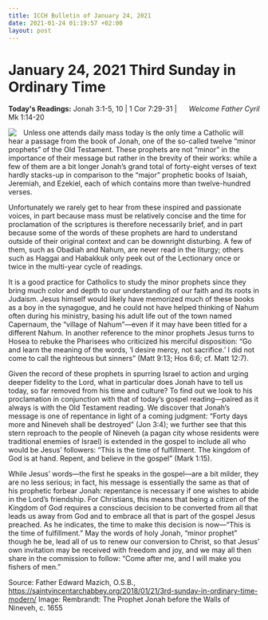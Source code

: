 ```yaml
---
title: ICCH Bulletin of January 24, 2021
date: 2021-01-24 01:19:57 +02:00
layout: post
---
```


# January 24, 2021 Third Sunday in Ordinary Time
<span style="float: right"><em>Welcome Father Cyril</em></span>
**Today's Readings:** Jonah 3:1-5, 10 | 1 Cor 7:29-31 | Mk 1:14-20


<img style="float: left; margin-right: 1em;" src="https://3.bp.blogspot.com/-2nl6KGmDwCg/WkwhzHEWXqI/AAAAAAAAGnM/FfXd_qVSEsQWhpkGjfSISIKzyyHgdBb1ACKgBGAs/s1600/Rembrandt_Harmenszoon_van_Rijn_-_The_Prophet_Jonah_before_the_Walls_of_Nineveh.jpg">

Unless one attends daily mass today is the only time a Catholic will hear a passage from the book of Jonah, one of the so-called twelve “minor prophets” of the Old Testament. These prophets are not “minor” in the importance of their message but rather in the brevity of their works: while a few of them are a bit longer Jonah’s grand total of forty-eight verses of text hardly stacks-up in comparison to the “major” prophetic books of Isaiah, Jeremiah, and Ezekiel, each of which contains more than twelve-hundred verses.

Unfortunately we rarely get to hear from these inspired and passionate voices, in part because mass must be relatively concise and the time for proclamation of the scriptures is therefore necessarily brief, and in part because some of the words of these prophets are hard to understand outside of their original context and can be downright disturbing. A few of them, such as Obadiah and Nahum, are never read in the liturgy; others such as Haggai and Habakkuk only peek out of the Lectionary once or twice in the multi-year cycle of readings.

It is a good practice for Catholics to study the minor prophets since they bring much color and depth to our understanding of our faith and its roots in Judaism. Jesus himself would likely have memorized much of these books as a boy in the synagogue, and he could not have helped thinking of Nahum often during his ministry, basing his adult life out of the town named Capernaum, the “village of Nahum”—even if it may have been titled for a different Nahum. In another reference to the minor prophets Jesus turns to Hosea to rebuke the Pharisees who criticized his merciful disposition: “Go and learn the meaning of the words, ‘I desire mercy, not sacrifice.’ I did not come to call the righteous but sinners” (Matt 9:13; Hos 6:6; cf. Matt 12:7).

Given the record of these prophets in spurring Israel to action and urging deeper fidelity to the Lord, what in particular does Jonah have to tell us today, so far removed from his time and culture? To find out we look to his proclamation in conjunction with that of today’s gospel reading—paired as it always is with the Old Testament reading. We discover that Jonah’s message is one of repentance in light of a coming judgment: “Forty days more and Nineveh shall be destroyed” (Jon 3:4); we further see that this stern reproach to the people of Nineveh (a pagan city whose residents were traditional enemies of Israel) is extended in the gospel to include all who would be Jesus’ followers: “This is the time of fulfillment. The kingdom of God is at hand. Repent, and believe in the gospel” (Mark 1:15).

While Jesus’ words—the first he speaks in the gospel—are a bit milder, they are no less serious; in fact, his message is essentially the same as that of his prophetic forbear Jonah: repentance is necessary if one wishes to abide in the Lord’s friendship. For Christians, this means that being a citizen of the Kingdom of God requires a conscious decision to be converted from all that leads us away from God and to embrace all that is part of the gospel Jesus preached. As he indicates, the time to make this decision is now—“This is the time of fulfillment.” May the words of holy Jonah, “minor prophet” though he be, lead all of us to renew our conversion to Christ, so that Jesus’ own invitation may be received with freedom and joy, and we may all then share in the commission to follow: “Come after me, and I will make you fishers of men.” 

Source: Father Edward Mazich, O.S.B., https://saintvincentarchabbey.org/2018/01/21/3rd-sunday-in-ordinary-time-modern/
Image: Rembrandt: The Prophet Jonah before the Walls of Nineveh, c. 1655




